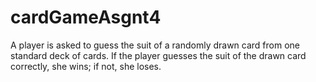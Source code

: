 cardGameAsgnt4
==============
A player is asked to guess the suit of a randomly drawn card from one standard deck of cards. If the player guesses the suit of the drawn card correctly, she wins; if not, she loses.
